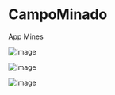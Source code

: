 # CampoMinado
 App Mines
 
![image](https://github.com/natanael-vieira/CampoMinado/assets/89619697/fc039d39-a17d-47e2-a7fc-12949de5c00d)

![image](https://github.com/natanael-vieira/CampoMinado/assets/89619697/9a821457-d11c-4174-847d-bb1db2fd2b0d)

![image](https://github.com/natanael-vieira/CampoMinado/assets/89619697/450347ad-c15e-47a0-b0ef-a2784d9abc9e)
